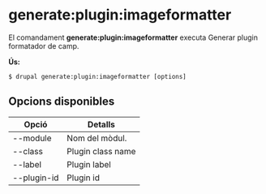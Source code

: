 # generate:plugin:imageformatter
El comandament **generate:plugin:imageformatter** executa Generar plugin formatador de camp.

**Ús:**
```
$ drupal generate:plugin:imageformatter [options] 
```

## Opcions disponibles
Opció | Detalls
-------|-------------
--module | Nom del mòdul.
--class | Plugin class name
--label | Plugin label
--plugin-id | Plugin id
